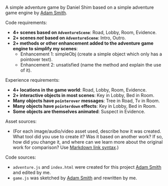 A simple adventure game by Daniel Shim based on a simple adventure game engine by [Adam Smith](https://github.com/rndmcnlly).

Code requirements:
- **4+ scenes based on `AdventureScene`**: Road, Lobby, Room, Evidence.
- **2+ scenes *not* based on `AdventureScene`**: Intro, Outro.
- **2+ methods or other enhancement added to the adventure game engine to simplify my scenes**:
    - Enhancement 1: simpleObj (create a simple object which only has a pointover text).
    - Enhancement 2: unsatisfied (name the method and explain the use of it).

Experience requirements:
- **4+ locations in the game world**: Road, Lobby, Room, Evidence.
- **2+ interactive objects in most scenes**: Key in Lobby, Bed in Room.
- **Many objects have `pointerover` messages**: Tree in Road, Tv in Room.
- **Many objects have `pointerdown` effects**: Key in Lobby, Bed in Room.
- **Some objects are themselves animated**: Suspect in Evidence.

Asset sources:
- (For each image/audio/video asset used, describe how it was created. What tool did you use to create it? Was it based on another work? If so, how did you change it, and where can we learn more about the original work for comparison? Use [Markdown link syntax](https://docs.github.com/en/get-started/writing-on-github/getting-started-with-writing-and-formatting-on-github/basic-writing-and-formatting-syntax#links).)

Code sources:
- `adventure.js` and `index.html` were created for this project [Adam Smith](https://github.com/rndmcnlly) and edited by me.
- `game.js` was sketched by [Adam Smith](https://github.com/rndmcnlly) and rewritten by me.
